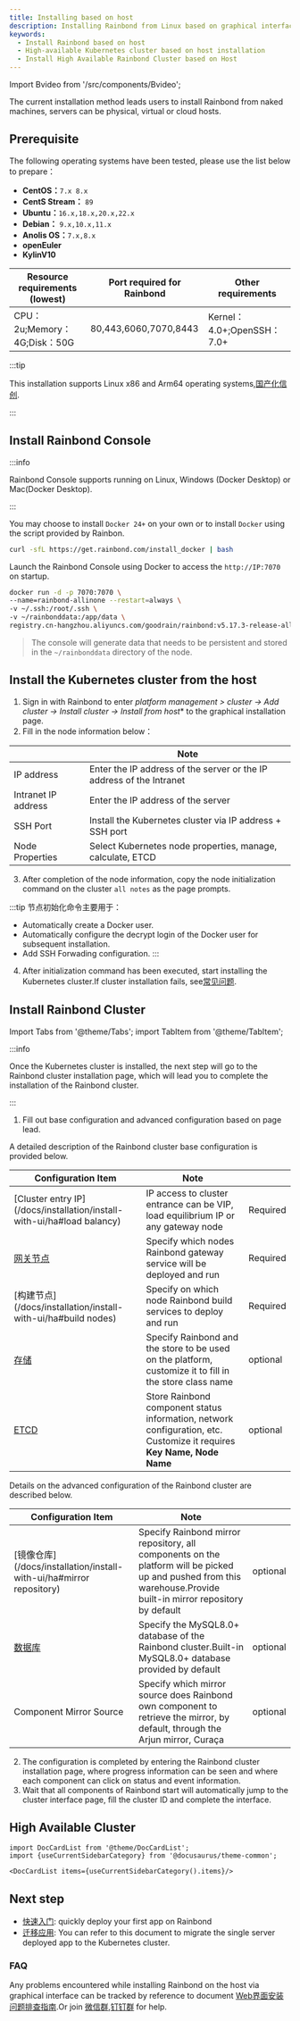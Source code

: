 ```yaml
---
title: Installing based on host
description: Installing Rainbond from Linux based on graphical interface
keywords:
  - Install Rainbond based on host
  - High-available Kubernetes cluster based on host installation
  - Install High Available Rainbond Cluster based on Host
---
```


Import Bvideo from '/src/components/Bvideo';

<Bvideo src="//player.bilibili.com/player.html?isOutside=true&aid=113193175223399&bvid=BV1Lvsee5Ep9&cid=25988171760&p=1" />

The current installation method leads users to install Rainbond from naked machines, servers can be physical, virtual or cloud hosts.

## Prerequisite

The following operating systems have been tested, please use the list below to prepare：

- **CentOS：**`7.x 8.x`
- **CentS Stream：** `89`
- **Ubuntu：**`16.x,18.x,20.x,22.x`
- **Debian：** `9.x,10.x,11.x`
- **Anolis OS：**`7.x,8.x`
- **openEuler**
- **KylinV10**

| Resource requirements (lowest) | Port required for Rainbond | Other requirements                                       |
| ------------------------------------------------- | -------------------------- | -------------------------------------------------------- |
| CPU：2u;Memory：4G;Disk：50G                         | 80,443,6060,7070,8443      | Kernel：4.0+;OpenSSH：7.0+ |

:::tip

This installation supports Linux x86 and Arm64 operating systems,[国产化信创](/docs/localization-guide).

:::

## Install Rainbond Console

:::info

Rainbond Console supports running on Linux, Windows (Docker Desktop) or Mac(Docker Desktop).

:::

You may choose to install `Docker 24+` on your own or to install `Docker` using the script provided by Rainbon.

```bash
curl -sfL https://get.rainbond.com/install_docker | bash
```

Launch the Rainbond Console using Docker to access the `http://IP:7070` on startup.

```bash
docker run -d -p 7070:7070 \
--name=rainbond-allinone --restart=always \
-v ~/.ssh:/root/.ssh \
-v ~/rainbonddata:/app/data \
registry.cn-hangzhou.aliyuncs.com/goodrain/rainbond:v5.17.3-release-allinone
```

> The console will generate data that needs to be persistent and stored in the `~/rainbonddata` directory of the node.

## Install the Kubernetes cluster from the host

1. Sign in with Rainbond to enter _platform management > cluster -> Add cluster -> Install cluster -> Install from host_\* to the graphical installation page.
2. Fill in the node information below：

|                     | Note                                                                 |
| ------------------- | -------------------------------------------------------------------- |
| IP address          | Enter the IP address of the server or the IP address of the Intranet |
| Intranet IP address | Enter the IP address of the server                                   |
| SSH Port            | Install the Kubernetes cluster via IP address + SSH port             |
| Node Properties     | Select Kubernetes node properties, manage, calculate, ETCD           |

3. After completion of the node information, copy the node initialization command on the cluster `all notes` as the page prompts.

:::tip
节点初始化命令主要用于：

- Automatically create a Docker user.
- Automatically configure the decrypt login of the Docker user for subsequent installation.
- Add SSH Forwading configuration.
  :::

4. After initialization command has been executed, start installing the Kubernetes cluster.If cluster installation fails, see[常见问题](#FAQ).

## Install Rainbond Cluster

Import Tabs from '@theme/Tabs';
import TabItem from '@theme/TabItem';

:::info

Once the Kubernetes cluster is installed, the next step will go to the Rainbond cluster installation page, which will lead you to complete the installation of the Rainbond cluster.

:::

1. Fill out base configuration and advanced configuration based on page lead.

<Tabs groupId="configuration">
  <TabItem value="基础配置" label="基础配置" default>

A detailed description of the Rainbond cluster base configuration is provided below.

| Configuration Item                                                                                                                            | Note                                                                                                                                   |          |
| --------------------------------------------------------------------------------------------------------------------------------------------- | -------------------------------------------------------------------------------------------------------------------------------------- | -------- |
| [Cluster entry IP](/docs/installation/install-with-ui/ha#load balancy) | IP access to cluster entrance can be VIP, load equilibrium IP or any gateway node                                                      | Required |
| [网关节点](/docs/installation/install-with-ui/ha#gateways)                                                                                        | Specify which nodes Rainbond gateway service will be deployed and run                                                                  | Required |
| [构建节点](/docs/installation/install-with-ui/ha#build nodes)              | Specify on which node Rainbond build services to deploy and run                                                                        | Required |
| [存储](/docs/installation/install-with-ui/ha#storage)                                                                                           | Specify Rainbond and the store to be used on the platform, customize it to fill in the store class name                                | optional |
| [ETCD](/docs/installation/install-with-ui/ha#etcd)                                                                                            | Store Rainbond component status information, network configuration, etc. Customize it requires **Key Name, Node Name** | optional |

</TabItem>

  <TabItem value="高级配置" label="高级配置">

Details on the advanced configuration of the Rainbond cluster are described below.

| Configuration Item                                                                                                                     | Note                                                                                                                                                                              |          |
| -------------------------------------------------------------------------------------------------------------------------------------- | --------------------------------------------------------------------------------------------------------------------------------------------------------------------------------- | -------- |
| [镜像仓库](/docs/installation/install-with-ui/ha#mirror repository) | Specify Rainbond mirror repository, all components on the platform will be picked up and pushed from this warehouse.Provide built-in mirror repository by default | optional |
| [数据库](/docs/installation/install-with-ui/ha#mysql)                                                                                     | Specify the MySQL8.0+ database of the Rainbond cluster.Built-in MySQL8.0+ database provided by default                            | optional |
| Component Mirror Source                                                                                                                | Specify which mirror source does Rainbond own component to retrieve the mirror, by default, through the Arjun mirror, Curaça                                                      | optional |

  </TabItem>
</Tabs>

2. The configuration is completed by entering the Rainbond cluster installation page, where progress information can be seen and where each component can click on status and event information.
3. Wait that all components of Rainbond start will automatically jump to the cluster interface page, fill the cluster ID and complete the interface.

## High Available Cluster

```mdx-code-block
import DocCardList from '@theme/DocCardList';
import {useCurrentSidebarCategory} from '@docusaurus/theme-common';

<DocCardList items={useCurrentSidebarCategory().items}/>
```

## Next step

- [快速入门](/docs/quick-start/getting-started/): quickly deploy your first app on Rainbond
- [迁移应用](/docs/ops-guide/migrate-app): You can refer to this document to migrate the single server deployed app to the Kubernetes cluster.

### FAQ

Any problems encountered while installing Rainbond on the host via graphical interface can be tracked by reference to document [Web界面安装问题排查指南](/docs/troubleshooting/installation/ui).Or join [微信群](/community/support#microbelieve),[钉钉群](/community/support#pegs) for help.
